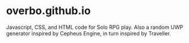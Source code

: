 # overbo.github.io

Javascript, CSS, and HTML code for Solo RPG play.  Also a random UWP generator inspired by Cepheus Engine, in turn inspired by Traveller.

